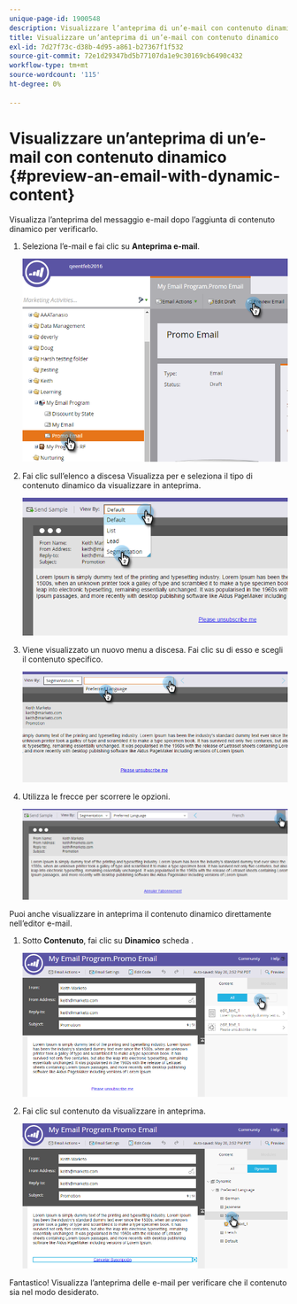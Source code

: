 ```yaml
---
unique-page-id: 1900548
description: Visualizzare l’anteprima di un’e-mail con contenuto dinamico - Documenti Marketo - Documentazione del prodotto
title: Visualizzare un’anteprima di un’e-mail con contenuto dinamico
exl-id: 7d27f73c-d38b-4d95-a861-b27367f1f532
source-git-commit: 72e1d29347bd5b77107da1e9c30169cb6490c432
workflow-type: tm+mt
source-wordcount: '115'
ht-degree: 0%

---
```


# Visualizzare un’anteprima di un’e-mail con contenuto dinamico {#preview-an-email-with-dynamic-content}

Visualizza l’anteprima del messaggio e-mail dopo l’aggiunta di contenuto dinamico per verificarlo.

1. Seleziona l’e-mail e fai clic su **Anteprima e-mail**.

   ![](assets/one-3.png)

1. Fai clic sull’elenco a discesa Visualizza per e seleziona il tipo di contenuto dinamico da visualizzare in anteprima.

   ![](assets/two-3.png)

1. Viene visualizzato un nuovo menu a discesa. Fai clic su di esso e scegli il contenuto specifico.

   ![](assets/three-2.png)

1. Utilizza le frecce per scorrere le opzioni.

   ![](assets/four-1.png)

Puoi anche visualizzare in anteprima il contenuto dinamico direttamente nell’editor e-mail.

1. Sotto **Contenuto**, fai clic su **Dinamico** scheda .

   ![](assets/five-1.png)

1. Fai clic sul contenuto da visualizzare in anteprima.

   ![](assets/six.png)

Fantastico! Visualizza l’anteprima delle e-mail per verificare che il contenuto sia nel modo desiderato.
